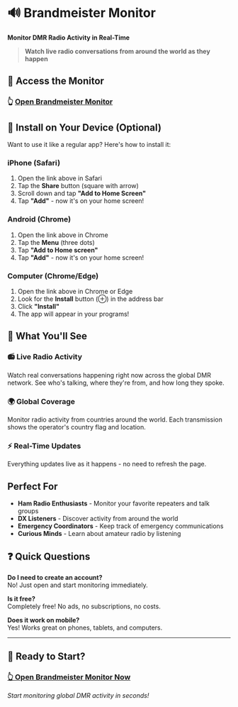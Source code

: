 # 🔊 Brandmeister Monitor

**Monitor DMR Radio Activity in Real-Time**

> **Watch live radio conversations from around the world as they happen**

## 🚀 Access the Monitor

### **👆 [Open Brandmeister Monitor](https://juantoledo.github.io/brandmeister-monitor)**

## 📱 Install on Your Device (Optional)

Want to use it like a regular app? Here's how to install it:

### **iPhone (Safari)**
1. Open the link above in Safari
2. Tap the **Share** button (square with arrow)
3. Scroll down and tap **"Add to Home Screen"**
4. Tap **"Add"** - now it's on your home screen!

### **Android (Chrome)**
1. Open the link above in Chrome
2. Tap the **Menu** (three dots)
3. Tap **"Add to Home screen"**
4. Tap **"Add"** - now it's on your home screen!

### **Computer (Chrome/Edge)**
1. Open the link above in Chrome or Edge
2. Look for the **Install** button (⊕) in the address bar
3. Click **"Install"**
4. The app will appear in your programs!

## 🎯 What You'll See

### **📻 Live Radio Activity**
Watch real conversations happening right now across the global DMR network. See who's talking, where they're from, and how long they spoke.

### **🌍 Global Coverage**
Monitor radio activity from countries around the world. Each transmission shows the operator's country flag and location.

### **⚡ Real-Time Updates**
Everything updates live as it happens - no need to refresh the page.

##  Perfect For

- **Ham Radio Enthusiasts** - Monitor your favorite repeaters and talk groups
- **DX Listeners** - Discover activity from around the world  
- **Emergency Coordinators** - Keep track of emergency communications
- **Curious Minds** - Learn about amateur radio by listening

## ❓ Quick Questions

**Do I need to create an account?**  
No! Just open and start monitoring immediately.

**Is it free?**  
Completely free! No ads, no subscriptions, no costs.

**Does it work on mobile?**  
Yes! Works great on phones, tablets, and computers.

---

## 🚀 Ready to Start?

### **[👆 Open Brandmeister Monitor Now](https://juantoledo.github.io/brandmeister-monitor)**

*Start monitoring global DMR activity in seconds!*
